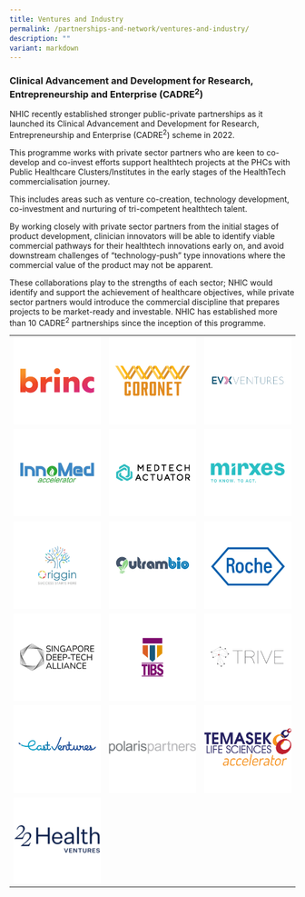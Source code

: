 ```yaml
---
title: Ventures and Industry
permalink: /partnerships-and-network/ventures-and-industry/
description: ""
variant: markdown
---
```

### **Clinical Advancement and Development for Research, Entrepreneurship and Enterprise (CADRE<sup>2</sup>)**

NHIC recently established stronger public-private partnerships as it launched its Clinical Advancement and Development for Research, Entrepreneurship and Enterprise (CADRE<sup>2</sup>) scheme in 2022. 

This programme works with private sector partners who are keen to co-develop and co-invest efforts support healthtech projects at the PHCs with Public Healthcare Clusters/Institutes in the early stages of the HealthTech commercialisation journey. 

This includes areas such as venture co-creation, technology development, co-investment and nurturing of tri-competent healthtech talent. 

By working closely with private sector partners from the initial stages of product development, clinician innovators will be able to identify viable commercial pathways for their healthtech innovations early on, and avoid downstream challenges of “technology-push” type innovations where the commercial value of the product may not be apparent. 

These collaborations play to the strengths of each sector; NHIC would identify and support the achievement of healthcare objectives, while private sector partners would introduce the commercial discipline that prepares projects to be market-ready and investable. NHIC has established more than 10 CADRE<sup>2</sup> partnerships since the inception of this programme.


<table>
   <tbody>
      <tr>
         <td style="width:33%">
            <a href="https://www.brinc.io" target="_blank">
            <img src="/images/Partners%20Icons/CADRE2/cadre%20logos_bric.png">
            </a>
         </td>
         <td style="width:33%">
            <img src="/images/Partners%20Icons/CADRE2/cadre%20logos_coronet.png">
         </td>
         <td style="width:33%">
            <a href="https://www.evx.ventures" target="_blank">
            <img src="/images/Partners%20Icons/CADRE2/cadre%20logos_evx.png">
            </a>
         </td>
      </tr>
      <tr>
         <td style="width:33%">
            <a href="http://www.chuangcapital.cn" target="_blank">
            <img src="/images/Partners%20Icons/CADRE2/cadre%20logos_innomed.png">
            </a>
         </td>
         <td style="width:33%">
            <a href="https://www.medtechactuator.com" target="_blank">
            <img src="/images/Partners%20Icons/CADRE2/cadre%20logos_medtech%20actuator.png">
            </a>
         </td>
         <td style="width:33%">
            <a href="https://mirxes.com" target="_blank">
            <img src="/images/Partners%20Icons/CADRE2/cadre%20logos_mirxes.png">
            </a>
         </td>
      </tr>
      <tr>
         <td style="width:33%">
            <a href="https://www.origgin.com" target="_blank">
            <img src="/images/Partners%20Icons/CADRE2/cadre%20logos_origgin.png">
            </a>
         </td>
         <td style="width:33%">
            <a href="https://www.outrambio.com" target="_blank">
            <img src="/images/Partners%20Icons/CADRE2/cadre%20logos_outrambio.png">
            </a>
         </td>
         <td style="width:33%">
            <img src="/images/Partners%20Icons/CADRE2/cadre%20logos_roche.png">
         </td>
      </tr>
      <tr>
         <td style="width:33%">
            <a href="https://www.sdta.sg" target="_blank">
            <img src="/images/Partners%20Icons/CADRE2/cadre%20logos_sdta.png">
            </a>
         </td>
         <td style="width:33%">
            <a href="https://www.trinity-fund.com.sg" target="_blank">
            <img src="/images/Partners%20Icons/CADRE2/cadre%20logos_tibs.png">
            </a>
         </td>
         <td style="width:33%">
            <a href="https://www.trive.vc" target="_blank">
            <img src="/images/Partners%20Icons/CADRE2/cadre%20logos_trive.png">
            </a>
         </td>
      </tr>
      <tr>
         <td style="width:33%">
            <a href="https://east.vc/" target="_blank">
            <img src="/images/Partnerships%20and%20Network/Ventures%20&amp;%20Industry/east_ventures_logo_color.png">
            </a>
         </td>
         <td style="width:33%">
            <a href="https://polarispartners.com/" target="_blank">
            <img src="/images/Partnerships%20and%20Network/Ventures%20&amp;%20Industry/polaris_partners_icon.png">
            </a>
         </td>
         <td style="width:33%">
            <a href="https://tla.com.sg/" target="_blank">
            <img src="/images/Partnerships%20and%20Network/Ventures%20&amp;%20Industry/TLA_Logo.png">
            </a>
         </td>
      </tr>
      <tr>
         <td style="width:33%">
            <a href="https://www.22healthventures.com/" target="_blank">
            <img src="/images/Partnerships%20and%20Network/Ventures%20&amp;%20Industry/22_Health_Ventures.png">
            </a>
         </td>
         <td>
         </td>
         <td>
         </td>
      </tr>
   </tbody>
</table>